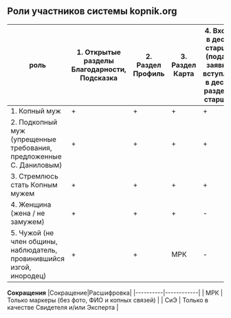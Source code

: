 ## Роли участников системы kopnik.org

| роль | 1. Открытые разделы Благодарности, Подсказка  | 2. Раздел Профиль | 3. Раздел Карта | 4. Входить в десятку старшины (подавать заявки на вступление в десятку, раздел Чат старшины) | 5. Быть старшиной (раздел Моя десятка и Чат десятки) | 6. Заверять (в том числе роль) новых членов общины (раздел Заявки на вступление) | 7. Беседовать один на один | 8. Созыв Копы | 9. Участие в Копах | 10. Голосование на копах
|----------------------------------------------------------------------|---|---|---|---|---|---|---|---|---|---|
| 1. Копный муж                                                        | + | + | + | + | + | + | + | + | + | + |
| 2. Подкопный муж (упрещенные требования, предложенные С. Даниловым)  | + | + | + | + | + | + | + | + | + | + |
| 3. Стремлюсь стать Копным мужем                                      | + | + | + | + | - | - | + | - |СиЭ| - |
| 4. Женщина (жена / не замужем)                                       | + | + | + | - | - | - | + | - |СиЭ| - |
| 5. Чужой (не член общины, наблюдатель, провинившийся изгой, инородец)| + | + |МРК| - | - | - | - | - |СиЭ| - |


__Сокращения__
|Сокращение|Расшифровка|
|----------|------------|
| МРК       | Только маркеры (без фото, ФИО и копных связей) |
| СиЭ       | Только в качестве Свидетеля и/или Эксперта |
